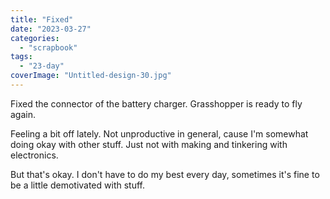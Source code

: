 ```yaml
---
title: "Fixed"
date: "2023-03-27"
categories: 
  - "scrapbook"
tags: 
  - "23-day"
coverImage: "Untitled-design-30.jpg"
---
```

<!--more-->

Fixed the connector of the battery charger. Grasshopper is ready to fly again.

Feeling a bit off lately. Not unproductive in general, cause I'm somewhat doing okay with other stuff. Just not with making and tinkering with electronics.

But that's okay. I don't have to do my best every day, sometimes it's fine to be a little demotivated with stuff.
